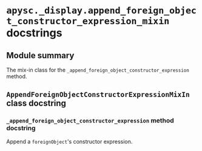 # `apysc._display.append_foreign_object_constructor_expression_mixin` docstrings

## Module summary

The mix-in class for the `_append_foreign_object_constructor_expression` method.

## `AppendForeignObjectConstructorExpressionMixIn` class docstring

### `_append_foreign_object_constructor_expression` method docstring

Append a `foreignObject`'s constructor expression.